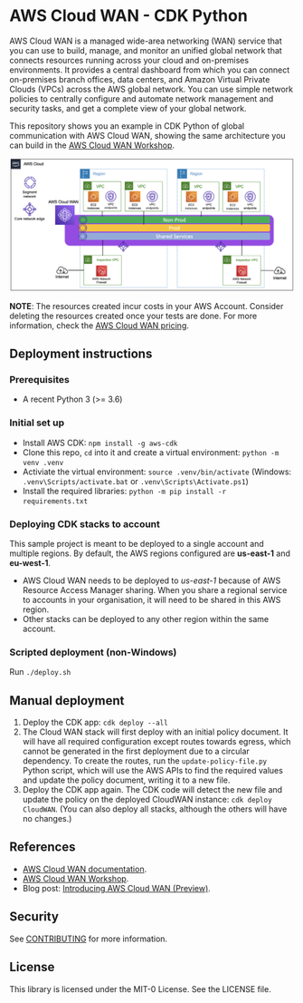 # AWS Cloud WAN - CDK Python

AWS Cloud WAN is a managed wide-area networking (WAN) service that you can use to build, manage, and monitor an unified global network that connects resources running across your cloud and on-premises environments. It provides a central dashboard from which you can connect on-premises branch offices, data centers, and Amazon Virtual Private Clouds (VPCs) across the AWS global network. You can use simple network policies to centrally configure and automate network management and security tasks, and get a complete view of your global network.

This repository shows you an example in CDK Python of global communication with AWS Cloud WAN, showing the same architecture you can build in the [AWS Cloud WAN Workshop](https://catalog.workshops.aws/cloudwan/en-US).

![architecture diagram](../images/cloud_wan_architecture.png "AWS Cloud WAN diagram")

**NOTE**: The resources created incur costs in your AWS Account. Consider deleting the resources created once your tests are done. For more information, check the [AWS Cloud WAN pricing](https://aws.amazon.com/cloud-wan/pricing/).

## Deployment instructions

### Prerequisites

* A recent Python 3 (>= 3.6)

### Initial set up

* Install AWS CDK: `npm install -g aws-cdk`
* Clone this repo, `cd` into it and create a virtual environment: `python -m venv .venv`
* Activiate the virtual environment: `source .venv/bin/activate` (Windows: `.venv\Scripts/activate.bat` or `.venv\Scripts\Activate.ps1`)
* Install the required libraries: `python -m pip install -r requirements.txt`

### Deploying CDK stacks to account

This sample project is meant to be deployed to a single account and multiple regions. By default, the AWS regions configured are **us-east-1** and **eu-west-1**.

* AWS Cloud WAN needs to be deployed to *us-east-1* because of AWS Resource Access Manager sharing. When you share a regional service to accounts in your organisation, it will need to be shared in this AWS region.
* Other stacks can be deployed to any other region within the same account.

### Scripted deployment (non-Windows)

Run `./deploy.sh`

## Manual deployment

1. Deploy the CDK app: `cdk deploy --all`
2. The Cloud WAN stack will first deploy with an initial policy document. It will have all required configuration except routes towards egress, which cannot be generated in the first deployment due to a circular dependency. To create the routes, run the `update-policy-file.py` Python script, which will use the AWS APIs to find the required values and update the policy document, writing it to a new file.
3. Deploy the CDK app again. The CDK code will detect the new file and update the policy on the deployed CloudWAN instance: `cdk deploy CloudWAN`. (You can also deploy all stacks, although the others will have no changes.)

## References

* [AWS Cloud WAN documentation](https://docs.aws.amazon.com/vpc/latest/cloudwan/what-is-cloudwan.html).
* [AWS Cloud WAN Workshop](https://catalog.workshops.aws/cloudwan/en-US).
* Blog post: [Introducing AWS Cloud WAN (Preview)](https://aws.amazon.com/blogs/networking-and-content-delivery/introducing-aws-cloud-wan-preview/).

## Security

See [CONTRIBUTING](../CONTRIBUTING.md#security-issue-notifications) for more information.

## License

This library is licensed under the MIT-0 License. See the LICENSE file.
